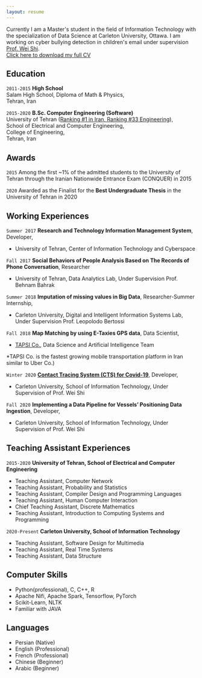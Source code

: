 ```yaml
---
layout: resume
---
```


Currently I am a Master's student in the field of Information Technology with the specialization of Data Science at Carleton University, Ottawa. I am working on cyber bullying detection in children's email under supervision [Prof. Wei Shi](https://www.csit.carleton.ca/wshi/).  
<a id="raw-url" href="https://raw.githubusercontent.com/tinayzdzd/tinayzdzd.github.io/master/CV.pdf">Click here to download my full CV</a>

## Education

`2011-2015`
__High School__   
Salam High School, Diploma of Math & Physics,  
Tehran, Iran

`2015-2020`
__B.Sc. Computer Engineering (Software)__   
University of Tehran ([Ranking #1 in Iran, Ranking #33 Engineering](https://www.usnews.com/education/best-global-universities/university-of-tehran-504903)),  
School of Electrical and Computer Engineering,  
College of Engineering,  
Tehran, Iran

## Awards

`2015`
Among the first ~1% of the admitted students to the University of Tehran through the
Iranian Nationwide Entrance Exam (CONQUER) in 2015

`2020`
Awarded as the Finalist for the __Best Undergraduate Thesis__ in the University of Tehran in 2020


## Working Experiences

`Summer 2017`
__Research and Technology Information Management System__, Developer,
- University of Tehran, Center of Information Technology and Cyberspace

`Fall 2017`
__Social Behaviors of People Analysis Based on The Records of Phone Conversation__, Researcher
- University of Tehran, Data Analytics Lab, Under Supervision Prof. Behnam Bahrak

`Summer 2018`
__Imputation of missing values in Big Data__, Researcher-Summer Internship,
- Carleton University, Digital and Intelligent Information Systems Lab, Under Supervision Prof. Leopolodo Bertossi

`Fall 2018`
__Map Matching by using E-Taxies GPS data__, Data Scientist,
- [TAPSI Co.](https://en.wikipedia.org/wiki/TAPSI), Data Science and Artificial Intelligence Team  

*TAPSI Co. is the fastest growing mobile transportation platform in Iran similar to Uber Co.)

`Winter 2020`
__[Contact Tracing System (CTS) for Covid-19](https://covidcts.carleton.ca/)__, Developer,
- Carleton University, School of Information Technology, Under Supervision of Prof. Wei Shi

`Fall 2020`
__Implementing a Data Pipeline for Vessels’ Positioning Data Ingestion__, Developer,
- Carleton University, School of Information Technology, Under Supervision of Prof. Wei Shi

## Teaching Assistant Experiences

`2015-2020`
__University of Tehran, School of Electrical and Computer Engineering__
- Teaching Assistant, Computer Network
- Teaching Assistant, Probability and Statistics
- Teaching Assistant, Compiler Design and Programming Languages
- Teaching Assistant, Human Computer Interaction
- Chief Teaching Assistant, Discrete Mathematics
- Teaching Assistant, Introduction to Computing Systems and Programming

`2020-Present`
__Carleton University, School of Information Technology__
- Teaching Assistant, Software Design for Multimedia
- Teaching Assistant, Real Time Systems
- Teaching Assistant, Data Structure

## Computer Skills

- Python(professional), C, C++, R
- Apache Nifi, Apache Spark, Tensorflow, PyTorch
- Scikit-Learn, NLTK
- Familiar with JAVA

## Languages

- Persian (Native)
- English (Professional)
- French (Professional)
- Chinese (Beginner)
- Arabic (Beginner)



<!-- ### Footer

Last updated: May 2013 -->


